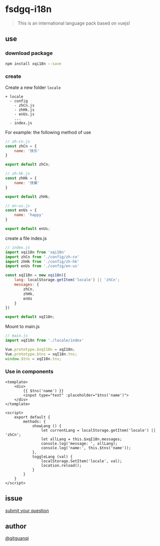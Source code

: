 # fsdgq-i18n

> This is an international language pack based on vuejs!

## use

### download package

```cmd
npm install xqi18n --save
```

### create 

Create a new folder `locale`

```
+ locale
  - config
    - zhCn.js
    - zhHk.js
    - enUs.js
    ...
  - index.js
```

For example: the following method of use

```js
// zh-cn.js
const zhCn = {
    name: '快乐'
}

export default zhCn;

// zh-hk.js
const zhHk = {
    name: '快樂'
}

export default zhHk;

// en-us.js
const enUs = {
    name: 'happy'
}

export default enUs;
```

create a file index.js

```js
// index.js
import xqi18n from 'xqi18n'
import zhCn from './config/zh-cn'
import zhHk from './config/zh-hk'
import enUs from './config/en-us'

const xqI18n = new xqi18n({
    lang: localStorage.getItem('locale') || 'zhCn';
    messages: {
        zhCn,
        zhHk,
        enUs
    }
})

export default xqI18n;
```

Mount to main.js

```js
// main.js
import xqI18n from './locale/index'

Vue.prototype.$xqI18n = xqI18n;
Vue.prototype.$tns = xqI18n.tns;
window.$tns = xqI18n.tns;

```

### Use in components

```vue
<template>
    <div>
        {{ $tns('name') }}
        <input type="text" :placeholder="$tns('name')">
    </div>
</template>

<script>
    export default {
        methods: {
            showLang () {
                let currentLang = localStorage.getItem('locale') || 'zhCn';
                let allLang = this.$xqI18n.messages;
                console.log('message: ', allLang);
                console.log('name:', this.$tns('name'));
            },
            toggleLang (val) {
                localStorage.SetItem('locale', val);
                location.reload();
            }
        }
    }
</script>

```

## issue

[submit your question](https://github.com/gitguanqi/xqi18n/issues/new)

## author

[@gitguanqi](https://github.com/gitguanqi)
